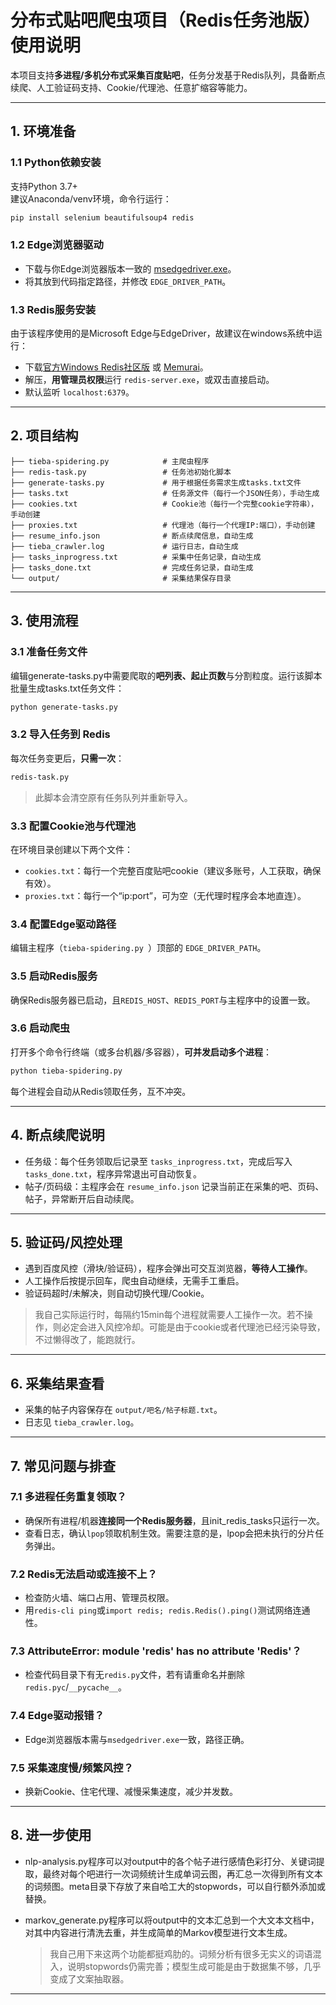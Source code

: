 # 分布式贴吧爬虫项目（Redis任务池版）使用说明

本项目支持**多进程/多机分布式采集百度贴吧**，任务分发基于Redis队列，具备断点续爬、人工验证码支持、Cookie/代理池、任意扩缩容等能力。

---

## 1. 环境准备

### 1.1 Python依赖安装

支持Python 3.7+  
建议Anaconda/venv环境，命令行运行：

```bash
pip install selenium beautifulsoup4 redis
```

### 1.2 Edge浏览器驱动

- 下载与你Edge浏览器版本一致的 [msedgedriver.exe](https://developer.microsoft.com/en-us/microsoft-edge/tools/webdriver/)。
- 将其放到代码指定路径，并修改 `EDGE_DRIVER_PATH`。

### 1.3 Redis服务安装

由于该程序使用的是Microsoft Edge与EdgeDriver，故建议在windows系统中运行：

- 下载[官方Windows Redis社区版](https://github.com/microsoftarchive/redis/releases) 或 [Memurai](https://www.memurai.com/)。
- 解压，**用管理员权限**运行 `redis-server.exe`，或双击直接启动。
- 默认监听 `localhost:6379`。

---

## 2. 项目结构

```
├── tieba-spidering.py            # 主爬虫程序 
├── redis-task.py                 # 任务池初始化脚本  
├── generate-tasks.py             # 用于根据任务需求生成tasks.txt文件  
├── tasks.txt                     # 任务源文件（每行一个JSON任务），手动生成  
├── cookies.txt                   # Cookie池（每行一个完整cookie字符串），手动创建  
├── proxies.txt                   # 代理池（每行一个代理IP:端口），手动创建  
├── resume_info.json              # 断点续爬信息，自动生成  
├── tieba_crawler.log             # 运行日志，自动生成  
├── tasks_inprogress.txt          # 采集中任务记录，自动生成  
├── tasks_done.txt                # 完成任务记录，自动生成  
└── output/                       # 采集结果保存目录
```

---

## 3. 使用流程

### 3.1 准备任务文件

编辑generate-tasks.py中需要爬取的**吧列表、起止页数**与分割粒度。运行该脚本批量生成tasks.txt任务文件：

```bash
python generate-tasks.py
```

### 3.2 导入任务到 Redis

每次任务变更后，**只需一次**：

```bash
redis-task.py 
```

> 此脚本会清空原有任务队列并重新导入。

### 3.3 配置Cookie池与代理池

在环境目录创建以下两个文件：

- `cookies.txt`：每行一个完整百度贴吧cookie（建议多账号，人工获取，确保有效）。
- `proxies.txt`：每行一个“ip:port”，可为空（无代理时程序会本地直连）。

### 3.4 配置Edge驱动路径

编辑主程序（`tieba-spidering.py `）顶部的 `EDGE_DRIVER_PATH`。

### 3.5 启动Redis服务

确保Redis服务器已启动，且`REDIS_HOST`、`REDIS_PORT`与主程序中的设置一致。

### 3.6 启动爬虫

打开多个命令行终端（或多台机器/多容器），**可并发启动多个进程**：

```bash
python tieba-spidering.py
```

每个进程会自动从Redis领取任务，互不冲突。

---

## 4. 断点续爬说明

- 任务级：每个任务领取后记录至 `tasks_inprogress.txt`，完成后写入 `tasks_done.txt`，程序异常退出可自动恢复。
- 帖子/页码级：主程序会在 `resume_info.json` 记录当前正在采集的吧、页码、帖子，异常断开后自动续爬。

---

## 5. 验证码/风控处理

- 遇到百度风控（滑块/验证码），程序会弹出可交互浏览器，**等待人工操作**。
- 人工操作后按提示回车，爬虫自动继续，无需手工重启。
- 验证码超时/未解决，则自动切换代理/Cookie。

> 我自己实际运行时，每隔约15min每个进程就需要人工操作一次。若不操作，则必定会进入风控冷却。可能是由于cookie或者代理池已经污染导致，不过懒得改了，能跑就行。

---

## 6. 采集结果查看

- 采集的帖子内容保存在 `output/吧名/帖子标题.txt`。
- 日志见 `tieba_crawler.log`。

---

## 7. 常见问题与排查

### 7.1 多进程任务重复领取？

- 确保所有进程/机器**连接同一个Redis服务器**，且init_redis_tasks只运行一次。
- 查看日志，确认`lpop`领取机制生效。需要注意的是，lpop会把未执行的分片任务弹出。

### 7.2 Redis无法启动或连接不上？

- 检查防火墙、端口占用、管理员权限。
- 用`redis-cli ping`或`import redis; redis.Redis().ping()`测试网络连通性。

### 7.3 AttributeError: module 'redis' has no attribute 'Redis'？

- 检查代码目录下有无`redis.py`文件，若有请重命名并删除`redis.pyc`/`__pycache__`。

### 7.4 Edge驱动报错？

- Edge浏览器版本需与`msedgedriver.exe`一致，路径正确。

### 7.5 采集速度慢/频繁风控？

- 换新Cookie、住宅代理、减慢采集速度，减少并发数。

---

## 8. 进一步使用

- nlp-analysis.py程序可以对output中的各个帖子进行感情色彩打分、关键词提取，最终对每个吧进行一次词频统计生成单词云图，再汇总一次得到所有文本的词频图。meta目录下存放了来自哈工大的stopwords，可以自行额外添加或替换。
- markov_generate.py程序可以将output中的文本汇总到一个大文本文档中，对其中内容进行清洗去重，并生成简单的Markov模型进行文本生成。

  > 我自己用下来这两个功能都挺鸡肋的。词频分析有很多无实义的词语混入，说明stopwords仍需完善；模型生成可能是由于数据集不够，几乎变成了文案抽取器。

---
